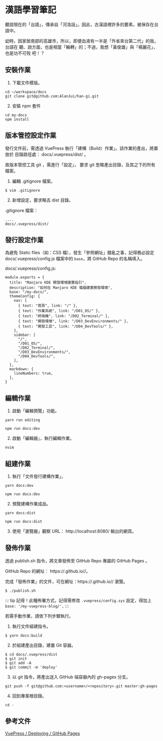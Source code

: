 # 漢語學習筆記

聽說現在的「台語」，傳承自「河洛話」。因此，古漢語裡許多的要素，被保存在台語中。

幼時，因家居南部的高雄市，所以，即便血液有一半是「外省來台第二代」的我，台語在
聽、說方面，也是相當「輪轉」的；不過，我想「黃俊雄」與「楊麗花」，也是功不可殁
吧！？

## 安裝作業

1. 下載文件模版。

```
cd ~/workspace/docs
git clone git@github.com:AlanJui/han-gi.git
```

2. 安裝 npm 套件

```
cd my-docs
npm install
```

## 版本管控設定作業

發行文件前，需透過 VuePress 執行「建構（Build）作業」。該作業的產出，將置放於
目錄路徑處： docs/.vuepress/dist/ 。

故版本管控工具 git ，需進行「設定」， 要求 git 怱略產出目錄，及其之下的所有檔案。

1. 編輯 .gitignore 檔案。

```
$ vim .gitignore
```

2. 新增設定，要求略去 dist 目錄。

.gitignore 檔案：

```
....
docs/.vuepress/dist/
```

## 發行設定作業

為避免 Static files（如：CSS 檔），發生「參照網址」錯亂之事，記得務必設定
docs/.vuepress/config.js 檔案中的 `base`，將 GitHub Repo 的名稱填入。

docs/.vuepress/config.js:

```
module.exports = {
  title: "Manjaro KDE 開發環境建置指引",
  description: "如何在 Manjaro KDE 電腦建置開發環境",
  base: "/my-docs/",
  themeConfig: {
    nav: [
      { text: "首頁", link: "/" },
      { text: "作業系統", link: "/D01_OS/" },
      { text: "終端機", link: "/D02_Terminal/" },
      { text: "開發環境", link: "/D03_DevEnvironments/" },
      { text: "開發工具", link: "/D04_DevTools/" },
    ],
    sidebar: [
      "/",
      "/D01_OS/",
      "/D02_Terminal/",
      "/D03_DevEnvironments/",
      "/D04_DevTools/",
    ],
  },
  markdown: {
    lineNumbers: true,
  },
}
```

## 編輯作業

1. 啟動「編輯預覽」功能。

```
yarn run editing
```

```
npm run docs:dev
```

2. 啟動「編輯器」，執行編輯作業。

```
nvim
```

## 組建作業

1. 執行「文件發行建構作業」。

```
yarn docs:dev
```

```
npm run docs:dev
```

2. 預覽建構作業成品。

```
yarn docs:dist
```

```
npm run docs:dist
```

3. 使用「瀏覽器」觀察 URL： http://localhost:8080/ 輸出的網頁。

## 發佈作業

透過 publish.sh 指令，將文章發佈至 GitHub Repo 專屬的 GitHub Pages 。

GitHub Repo 的網址： https://<username>.github.io/<repository>/。

完成「發佈作業」的文件，可在網址：https://<username>.github.io/<repository>/
瀏覽。

```
$ ./publish.sh
```

::: tip
記得！此種佈署方式，記得需修改 `.vuepress/config.sys` 設定，得加上 `base: '/my-vuepress-blog/',`
:::

若需手動作業，請依下列步驟執行。

1.  執行文件組建指令。

```
$ yarn docs:build
```

2.  於組建產出目錄，建置 Git 容器。

```
$ cd docs/.vuepress/dist
$ git init
$ git add -A
$ git commit -m 'deploy'
```

3.  以 git 指令，將產出送入 GitHub 端容器內的 gh-pages 分支。

```
git push -f git@github.com:<username>/<repository>.git master:gh-pages
```

4. 回到專案根目錄。

```
cd -
```

## 參考文件

[VuePress / Deploying / GitHub Pages](https://vuepress.vuejs.org/guide/deploy.html#github-pages)
